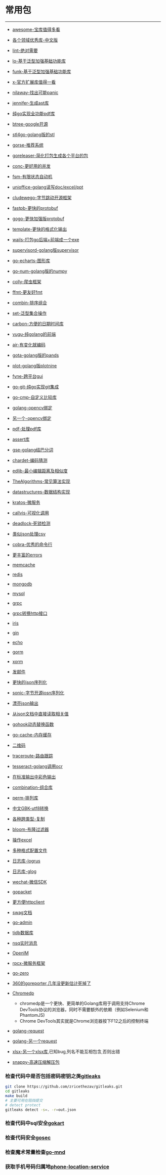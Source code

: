 # 常用包
<!-- toc --> 

***

* [awesome-宝库值得多看](https://github.com/avelino/awesome-go)
* [各个领域优秀库-中文版](https://github.com/jobbole/awesome-go-cn)
* [lint-绝对需要](github.com/golangci/golangci-lint)
* [lo-基于泛型加强基础功能库](https://github.com/samber/lo)
* [funk-基于泛型加强基础功能库](https://github.com/thoas/go-funk)
* [x-官方扩展库值得一看](https://pkg.go.dev/golang.org/x)
* [nilaway-找出可能panic](https://github.com/uber-go/nilaway)
* [jennifer-生成ast库](https://github.com/dave/jennifer)
* [纯go实现全功能pdf库](https://github.com/pdfcpu/pdfcpu)
* [btree-google开源](https://github.com/google/btree)
* [stl4go-golang版的stl](https://github.com/chen3feng/stl4go)
* [gorse-推荐系统](https://github.com/gorse-io/gorse)
* [goreleaser-简化打包生成各个平台的包](https://goreleaser.com/)
* [conc-更好用的并发](https://github.com/sourcegraph/conc)
* [fsm-有限状态自动机](https://github.com/looplab/fsm)
* [unioffice-golang读写doc/excel/ppt](https://github.com/unidoc/unioffice)
* [cludewego-字节跳动开源框架](https://github.com/cloudwego)
* [fastpb-更快的protobuf](https://github.com/cloudwego/fastpb)
* [gogo-更快加强版protobuf](https://github.com/gogo/protobuf)
* [template-更快的格式化输出](https://github.com/valyala/quicktemplate)
* [wails-打包go后端+前端成一个exe](https://wails.app/)
* [supervisord-golang版supervisor](https://github.com/ochinchina/supervisord)
* [go-echarts-图形库](http://github.com/go-echarts/go-echarts/)
* [go-num-golang版的numpy](https://github.com/gonum/gonum)
* [colly-爬虫框架](https://github.com/gocolly/colly)
* [ffmt-更友好fmt](https://github.com/go-ffmt/ffmt/)
* [combin-排序组合](https://gonum.org/v1/gonum/stat/combin)
* [set-泛型集合操作](https://github.com/deckarep/golang-set)
* [carbon-方便的日期时间库](github.com/dromara/carbon/v2)
* [vugu-纯golang的前端](https://www.vugu.org/)
* [air-有变化就编码](https://github.com/cosmtrek/air)
* [gota-golang版的pands](https://github.com/go-gota/gota)
* [plot-golang版plotnine](https://github.com/gonum/plot)
* [fyne-跨平台gui](https://github.com/fyne-io/fyne)
* [go-git-纯go实现git集成](https://github.com/go-git/go-git)
* [go-cmp-自定义比较库](github.com/google/go-cmp)
* [golang-opencv绑定](https://gocv.io/)
* [另一个-opencv绑定](https://github.com/go-opencv/go-opencv)
* [pdf-处理pdf库](https://github.com/pdfcpu/pdfcpu)
* [assert库](https://github.com/stretchr/testify/assert)
* [gse-golang结巴分词](github.com/go-ego/gse)
* [chardet-编码猜测](https://github.com/saintfish/chardet)
* [edlib-最小编辑距离及相似度](https://github.com/hbollon/go-edlib)
* [TheAlgorithms-常见算法实现](https://github.com/TheAlgorithms/Go)
* [datastructures-数据结构实现](https://github.com/Workiva/go-datastructures)
* [kratos-微服务](https://go-kratos.dev)
* [callvis-可视化调用](https://github.com/ofabry/go-callvis)
* [deadlock-死锁检测](https://github.com/sasha-s/go-deadlock)
* [类似json处理csv](https://github.com/gocarina/gocsv)
* [cobra-优秀的命令行](https://github.com/spf13/cobra)
* [更丰富的errors](https://github.com/pkg/errors)
* [memcache](https://github.com/bradfitz/gomemcache/memcache)
* [redis](https://github.com/gomodule/redigo/redis)
* [mongodb](https://github.com/mongodb/mongo-go-driver)
* [mysql](github.com/go-sql-driver/mysql)
* [grpc](https://github.com/grpc/grpc-go/)
* [grpc转换http接口](https://grpc-ecosystem.github.io/grpc-gateway/)
* [iris](https://www.iris-go.com/)
* [gin](https://gin-gonic.com/)
* [echo](https://github.com/labstack/echo/)
* [gorm](https://github.com/go-gorm)
* [xorm](https://gitea.com/xorm/xorm)
* [发邮件](https://github.com/go-gomail/gomail)
* [更快的json序列化](https://github.com/json-iterator/go)
* [sonic-字节开源josn序列化](https://github.com/bytedance/sonic)
* [漂亮json输出](https://github.com/hokaccha/go-prettyjson)
* [从json文档中直接读取相关值](https://github.com/tidwall/gjson)
* [gohook动态替换函数](https://github.com/brahma-adshonor/gohook)
* [go-cache-内存缓存](https://github.com/patrickmn/go-cache)
* [二维码](https://github.com/skip2/go-qrcode)
* [traceroute-路由跟踪](https://github.com/aeden/traceroute)
* [tesseract-golang调用ocr](https://github.com/otiai10/gosseract)
* [在标准输出中彩色输出](https://github.com/fatih/color)
* [combination-组合库](github.com/mxschmitt/golang-combinations)
* [perm-排列库](github.com/deltam/perm)
* [中文GBK-utf8转换](https://golang.org/x/text/encoding/simplifiedchinese)
* [各种跨类型-复制](https://github.com/jinzhu/copier)
* [bloom-布隆过滤器](https://github.com/bits-and-blooms/bloom)
* [操作excel](https://github.com/qax-os/excelize)
* [多种格式配置文件](https://github.com/spf13/viper)
* [日志库-logrus](https://github.com/sirupsen/logrus)
* [日志库-glog](https://github.com/golang/glog)
* [wechat-微信SDK](https://github.com/silenceper/wechat)
* [gopacket](https://github.com/google/gopacket)
* [更方便httpclient](https://github.com/go-resty/resty)
* [swag文档](https://github.com/swaggo/swag)
* [go-admin](https://github.com/GoAdminGroup/go-admin)
* [tidb数据库](https://github.com/pingcap/tidb)
* [nsq实时消息](https://github.com/nsqio/nsq)
* [OpenIM](https://github.com/OpenIMSDK/Open-IM-Server)
* [rpcx-微服务框架](https://github.com/smallnest/rpcx)
* [go-zero](https://go-zero.dev)
* [360的goreporter,几年没更新估计死掉了](https://github.com/qax-os/goreporter)
* [Chromedp](http://github.com/chromedp/chromedp)
  * chromedp是一个更快、更简单的Golang库用于调用支持Chrome DevTools协议的浏览器，同时不需要额外的依赖（例如Selenium和PhantomJS)
  * Chrome DevTools其实就是Chrome浏览器按下F12之后的控制终端

* [golang-request](https://github.com/carlmjohnson/requests)
* [golang-另一个request](https://github.com/monaco-io/request)
* [xlsx-另一个xlsx库](github.com/bingoohuang/xlsx),已知bug,列名不能互相包含,否则出错
* [snappy-高速压缩解压包](https://github.com/golang/snappy/)

### 检查代码中是否包括密码密钥之类[gitleaks](https://github.com/zricethezav/gitleaks)

```bash
git clone https://github.com/zricethezav/gitleaks.git
cd gitleaks
make build
# 主要可用在阻挡提交
# detect protect
gitleaks detect -s=. -r=out.json
```

### 检查代码中sql安全[gokart](https://github.com/praetorian-inc/gokart)

### 检查代码安全[gosec](https://github.com/securego/gosec)

### 检查魔术常量检查[go-mnd](https://github.com/tommy-muehle/go-mnd)

### 获取手机号码归属地[phone-location-service](https://github.com/wwek/phone-location-service)
